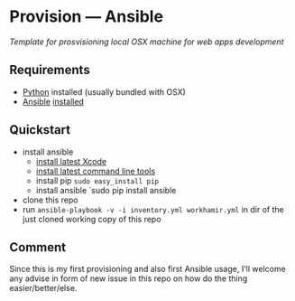 # Provision &mdash; Ansible

*Template for prosvisioning local OSX machine for web apps development*

## Requirements

- [Python](http://www.python.org) installed (usually bundled with OSX)
- [Ansible](http://docs.ansible.com) [installed](http://docs.ansible.com/intro_installation.html#latest-releases-via-pip)

## Quickstart

- install ansible
  - [install latest Xcode](macappstores://itunes.apple.com/cz/app/xcode/id497799835?mt=12)
  - [install latest command line tools](https://developer.apple.com/downloads/index.action?searchTextField=command%20line%20tools)
  - install pip `sudo easy_install pip`
  - install ansible `sudo pip install ansible
- clone this repo
- run `ansible-playbook -v -i inventory.yml workhamir.yml` in dir of the just cloned working copy of this repo

## Comment

Since this is my first provisioning and also first Ansible usage, I'll welcome any advise in form of new issue in this repo on how do the thing easier/better/else.
